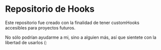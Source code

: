# Repositorio de Hooks

Este repositorio fue creado con la finalidad de tener customHooks accesibles para proyectos futuros.

No sólo podrían ayudarme a mi, sino a alguien más, así que sientete con la libertad de usarlos (:
